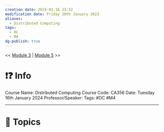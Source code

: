 ```yaml
---
creation date: 2024-01-16 23:52
modification date: Friday 20th January 2023
aliases:
  - Distributed Computing
tags:
  - DC
  - M4
dg-publish: true
---
```


<< [Module 3](Sem_6/Distributed_Computing/Notes/Module_3.md.md)  | [Module 5](Sem_6/Distributed_Computing/Notes/Module_5.md.md) >>

# ❗❓ Info
Course Name: Distributed Computing
Course Code: CA356
Date: Tuesday 16th January 2024
Professor/Speaker: 
Tags: #DC #M4

---
# 📃 Topics
